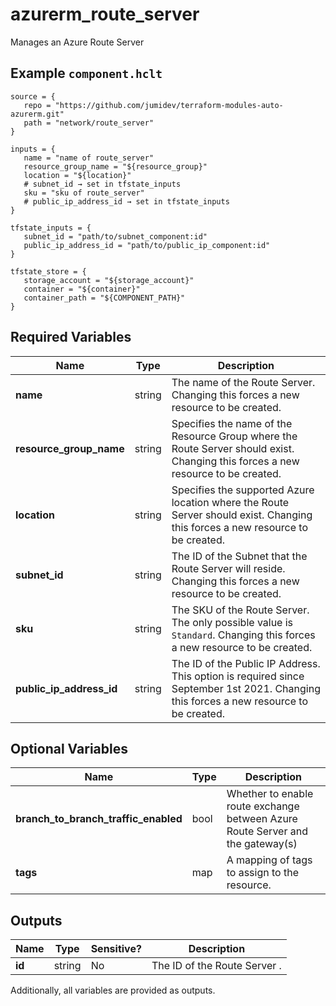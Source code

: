 # azurerm_route_server

Manages an Azure Route Server

## Example `component.hclt`

```hcl
source = {
   repo = "https://github.com/jumidev/terraform-modules-auto-azurerm.git" 
   path = "network/route_server" 
}

inputs = {
   name = "name of route_server" 
   resource_group_name = "${resource_group}" 
   location = "${location}" 
   # subnet_id → set in tfstate_inputs
   sku = "sku of route_server" 
   # public_ip_address_id → set in tfstate_inputs
}

tfstate_inputs = {
   subnet_id = "path/to/subnet_component:id" 
   public_ip_address_id = "path/to/public_ip_component:id" 
}

tfstate_store = {
   storage_account = "${storage_account}" 
   container = "${container}" 
   container_path = "${COMPONENT_PATH}" 
}

```

## Required Variables

| Name | Type |  Description |
| ---- | --------- |  ----------- |
| **name** | string |  The name of the Route Server. Changing this forces a new resource to be created. | 
| **resource_group_name** | string |  Specifies the name of the Resource Group where the Route Server should exist. Changing this forces a new resource to be created. | 
| **location** | string |  Specifies the supported Azure location where the Route Server should exist. Changing this forces a new resource to be created. | 
| **subnet_id** | string |  The ID of the Subnet that the Route Server will reside. Changing this forces a new resource to be created. | 
| **sku** | string |  The SKU of the Route Server. The only possible value is `Standard`. Changing this forces a new resource to be created. | 
| **public_ip_address_id** | string |  The ID of the Public IP Address. This option is required since September 1st 2021. Changing this forces a new resource to be created. | 

## Optional Variables

| Name | Type |  Description |
| ---- | --------- |  ----------- |
| **branch_to_branch_traffic_enabled** | bool |  Whether to enable route exchange between Azure Route Server and the gateway(s) | 
| **tags** | map |  A mapping of tags to assign to the resource. | 



## Outputs

| Name | Type | Sensitive? | Description |
| ---- | ---- | --------- | --------- |
| **id** | string | No  | The ID of the Route Server . | 

Additionally, all variables are provided as outputs.
